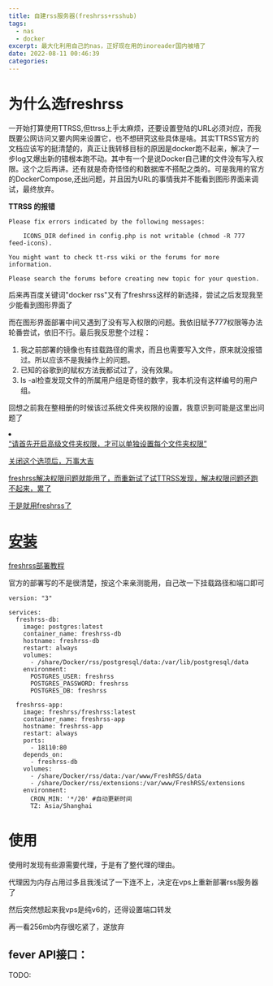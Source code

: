 ```yaml
---
title: 自建rss服务器(freshrss+rsshub)
tags:
  - nas
  - docker
excerpt: 最大化利用自己的nas，正好现在用的inoreader国内被墙了
date: 2022-08-11 00:46:39
categories:
---
```


# 为什么选freshrss
一开始打算使用TTRSS,但ttrss上手太麻烦，还要设置登陆的URL必须对应，而我既要公网访问又要内网来设置它，也不想研究这些具体是啥。其实TTRSS官方的文档应该写的挺清楚的，真正让我转移目标的原因是docker跑不起来，解决了一步log又爆出新的错根本跑不动。其中有一个是说Docker自己建的文件没有写入权限。这个之后再讲。还有就是奇奇怪怪的和数据库不搭配之类的。可是我用的官方的DockerCompose,还出问题，并且因为URL的事情我并不能看到图形界面来调试，最终放弃。

**TTRSS 的报错**
```
Please fix errors indicated by the following messages:

    ICONS_DIR defined in config.php is not writable (chmod -R 777 feed-icons).

You might want to check tt-rss wiki or the forums for more information.

Please search the forums before creating new topic for your question.
```

后来再百度关键词"docker rss"又有了freshrss这样的新选择，尝试之后发现我至少能看到图形界面了

而在图形界面部署中间又遇到了没有写入权限的问题。我依旧赋予777权限等办法轮番尝试，依旧不行。最后我反思整个过程：
1. 我之前部署的镜像也有挂载路径的需求，而且也需要写入文件，原来就没报错过。所以应该不是我操作上的问题。
2. 已知的谷歌到的赋权方法我都试过了，没有效果。
3. ls -al检查发现文件的所属用户组是奇怪的数字，我本机没有这样编号的用户组。

回想之前我在整相册的时候该过系统文件夹权限的设置，我意识到可能是这里出问题了
<li><a href="/post/220807photosync"  tags="里面的教程叫我：“请首先开启高级文件夹权限，才可以单独设置每个文件夹权限”"></li>“请首先开启高级文件夹权限，才可以单独设置每个文件夹权限”

关闭这个选项后，万事大吉

freshrss解决权限问题就能用了，而重新试了试TTRSS发现，解决权限问题还跑不起来，累了

于是就用freshrss了

# 安装
[freshrss部署教程](https://cloud.tencent.com/developer/article/1964176)

官方的部署写的不是很清楚，按这个来亲测能用，自己改一下挂载路径和端口即可
```
version: "3"

services:
  freshrss-db:
    image: postgres:latest
    container_name: freshrss-db
    hostname: freshrss-db
    restart: always
    volumes:
      - /share/Docker/rss/postgresql/data:/var/lib/postgresql/data
    environment:
      POSTGRES_USER: freshrss
      POSTGRES_PASSWORD: freshrss
      POSTGRES_DB: freshrss

  freshrss-app:
    image: freshrss/freshrss:latest
    container_name: freshrss-app
    hostname: freshrss-app
    restart: always
    ports:
      - 18110:80
    depends_on:
      - freshrss-db
    volumes:
      - /share/Docker/rss/data:/var/www/FreshRSS/data
      - /share/Docker/rss/extensions:/var/www/FreshRSS/extensions
    environment:
      CRON_MIN: '*/20' #自动更新时间
      TZ: Asia/Shanghai
```

# 使用

使用时发现有些源需要代理，于是有了整代理的理由。

代理因为内存占用过多且我浅试了一下连不上，决定在vps上重新部署rss服务器了

然后突然想起来我vps是纯v6的，还得设置端口转发

再一看256mb内存很吃紧了，遂放弃

## fever API接口：
TODO: